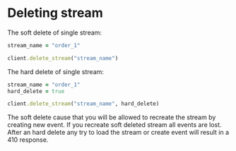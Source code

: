 # Deleting stream

The soft delete of single stream:

```ruby
stream_name = "order_1"

client.delete_stream("stream_name")
```

The hard delete of single stream:

```ruby
stream_name = "order_1"
hard_delete = true

client.delete_stream("stream_name", hard_delete)
```

The soft delete cause that you will be allowed to recreate the stream by creating new event. If you recreate soft deleted stream all events are lost.
After an hard delete any try to load the stream or create event will result in a 410 response.
